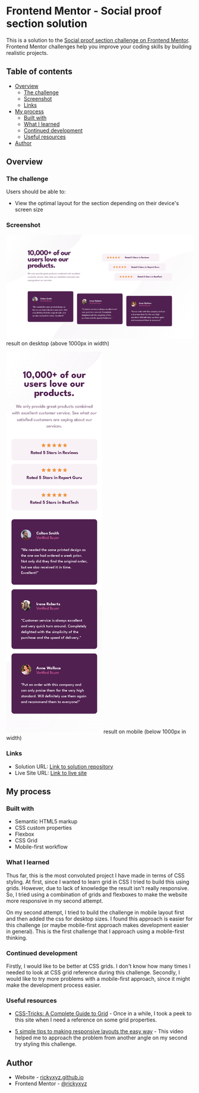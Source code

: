 # Frontend Mentor - Social proof section solution

This is a solution to the [Social proof section challenge on Frontend Mentor](https://www.frontendmentor.io/challenges/social-proof-section-6e0qTv_bA). Frontend Mentor challenges help you improve your coding skills by building realistic projects.

## Table of contents

- [Overview](#overview)
  - [The challenge](#the-challenge)
  - [Screenshot](#screenshot)
  - [Links](#links)
- [My process](#my-process)
  - [Built with](#built-with)
  - [What I learned](#what-i-learned)
  - [Continued development](#continued-development)
  - [Useful resources](#useful-resources)
- [Author](#author)

## Overview

### The challenge

Users should be able to:

- View the optimal layout for the section depending on their device's screen size

### Screenshot

![result on desktop](./screenshot/social-proof-section-desktop.png)
result on desktop (above 1000px in width)

![result on mobile](./screenshot/social-proof-section-mobile.png)
result on mobile (below 1000px in width)

### Links

- Solution URL: [Link to solution repository](https://github.com/rickyxyz/frontendmentor-projects/tree/main/social-proof-section)
- Live Site URL: [Link to live site](https://rickyxyz.github.io/frontendmentor-projects/social-proof-section/index.html)

## My process

### Built with

- Semantic HTML5 markup
- CSS custom properties
- Flexbox
- CSS Grid
- Mobile-first workflow

### What I learned

Thus far, this is the most convoluted project I have made in terms of CSS styling. At first, since I wanted to learn grid in CSS I tried to build this using grids. However, due to lack of knowledge the result isn't really responsive. So, I tried using a combination of grids and flexboxes to make the website more responsive in my second attempt.

On my second attempt, I tried to build the challenge in mobile layout first and then added the css for desktop sizes. I found this approach is easier for this challenge (or maybe mobile-first approach makes development easier in general). This is the first challenge that I approach using a mobile-first thinking.

### Continued development

Firstly, I would like to be better at CSS grids. I don't know how many times I needed to look at CSS grid reference during this challenge. Secondly, I would like to try more problems with a mobile-first approach, since it might make the development process easier.

### Useful resources

- [CSS-Tricks: A Complete Guide to Grid](https://css-tricks.com/snippets/css/complete-guide-grid/) - Once in a while, I took a peek to this site when I need a reference on some grid properties.

- [5 simple tips to making responsive layouts the easy way](https://youtu.be/VQraviuwbzU) - This video helped me to approach the problem from another angle on my second try styling this challenge.

## Author

- Website - [rickyxyz.github.io](https://www.rickyxyz.github.io)
- Frontend Mentor - [@rickyxyz](https://www.frontendmentor.io/profile/rickyxyz)
